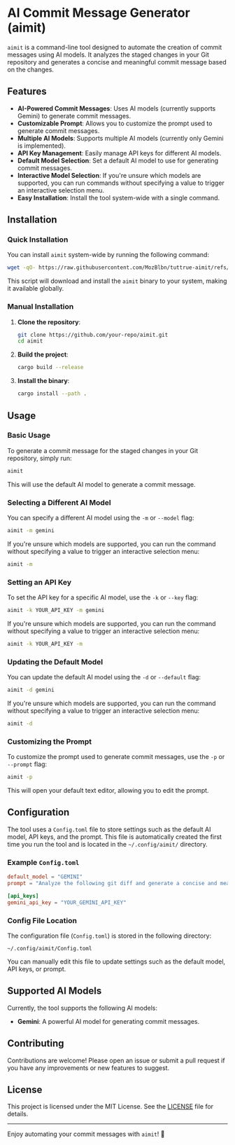 # AI Commit Message Generator (aimit)

`aimit` is a command-line tool designed to automate the creation of commit messages using AI models. It analyzes the staged changes in your Git repository and generates a concise and meaningful commit message based on the changes.

## Features

- **AI-Powered Commit Messages**: Uses AI models (currently supports Gemini) to generate commit messages.
- **Customizable Prompt**: Allows you to customize the prompt used to generate commit messages.
- **Multiple AI Models**: Supports multiple AI models (currently only Gemini is implemented).
- **API Key Management**: Easily manage API keys for different AI models.
- **Default Model Selection**: Set a default AI model to use for generating commit messages.
- **Interactive Model Selection**: If you're unsure which models are supported, you can run commands without specifying a value to trigger an interactive selection menu.
- **Easy Installation**: Install the tool system-wide with a single command.

## Installation

### Quick Installation

You can install `aimit` system-wide by running the following command:

```bash
wget -qO- https://raw.githubusercontent.com/MozBlbn/tuttrue-aimit/refs/heads/main/install_aimit.sh | bash
```

This script will download and install the `aimit` binary to your system, making it available globally.

### Manual Installation

1. **Clone the repository**:
   ```bash
   git clone https://github.com/your-repo/aimit.git
   cd aimit
   ```

2. **Build the project**:
   ```bash
   cargo build --release
   ```

3. **Install the binary**:
   ```bash
   cargo install --path .
   ```

## Usage

### Basic Usage

To generate a commit message for the staged changes in your Git repository, simply run:

```bash
aimit
```

This will use the default AI model to generate a commit message.

### Selecting a Different AI Model

You can specify a different AI model using the `-m` or `--model` flag:

```bash
aimit -m gemini
```

If you're unsure which models are supported, you can run the command without specifying a value to trigger an interactive selection menu:

```bash
aimit -m
```

### Setting an API Key

To set the API key for a specific AI model, use the `-k` or `--key` flag:

```bash
aimit -k YOUR_API_KEY -m gemini
```

If you're unsure which models are supported, you can run the command without specifying a value to trigger an interactive selection menu:

```bash
aimit -k YOUR_API_KEY -m
```

### Updating the Default Model

You can update the default AI model using the `-d` or `--default` flag:

```bash
aimit -d gemini
```

If you're unsure which models are supported, you can run the command without specifying a value to trigger an interactive selection menu:

```bash
aimit -d
```

### Customizing the Prompt

To customize the prompt used to generate commit messages, use the `-p` or `--prompt` flag:

```bash
aimit -p
```

This will open your default text editor, allowing you to edit the prompt.

## Configuration

The tool uses a `Config.toml` file to store settings such as the default AI model, API keys, and the prompt. This file is automatically created the first time you run the tool and is located in the `~/.config/aimit/` directory.

### Example `Config.toml`

```toml
default_model = "GEMINI"
prompt = "Analyze the following git diff and generate a concise and meaningful commit message summarizing the changes.\nThe commit message should follow best practices, including a short title and an optional detailed description if necessary.\ngit diff:\n{}\nRequirements:\n  Title: 50 characters or less, summarizing the change.\n  Optional Description: If the change requires context, provide a brief explanation in the body."

[api_keys]
gemini_api_key = "YOUR_GEMINI_API_KEY"
```

### Config File Location

The configuration file (`Config.toml`) is stored in the following directory:

```
~/.config/aimit/Config.toml
```

You can manually edit this file to update settings such as the default model, API keys, or prompt.

## Supported AI Models

Currently, the tool supports the following AI models:

- **Gemini**: A powerful AI model for generating commit messages.

## Contributing

Contributions are welcome! Please open an issue or submit a pull request if you have any improvements or new features to suggest.

## License

This project is licensed under the MIT License. See the [LICENSE](LICENSE) file for details.

---

Enjoy automating your commit messages with `aimit`! 🚀
